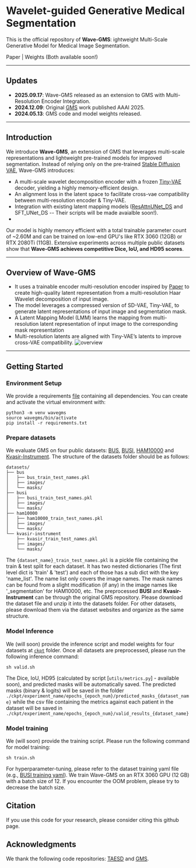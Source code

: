 # Wavelet-guided Generative Medical Segmentation

This is the official repository of **Wave-GMS**: ightweight Multi-Scale Generative Model for Medical Image Segmentation.

Paper | Weights (Both available soon!)

---

## Updates
- **2025.09.17**: Wave-GMS released as an extension to GMS with Multi-Resolution Encoder Integration.
- **2024.12.09**: Original [GMS](https://github.com/King-HAW/GMS) work published AAAI 2025.
- **2024.05.13**: GMS code and model weights released.

---

## Introduction
We introduce **Wave-GMS**, an extension of GMS that leverages multi-scale representations and lightweight pre-trained models for improved segmentation. Instead of relying only on the pre-trained [Stable Diffusion VAE](https://github.com/Stability-AI/stablediffusion), Wave-GMS introduces:
- A multi-scale wavelet decomposition encoder with a frozen [Tiny-VAE](https://github.com/madebyollin/taesd) decoder, yielding a highly memory-efficient design.  
- An alignment loss in the latent space to facilitate cross-vae compatibility between multi-resolution encoder & Tiny-VAE.  
- Integration with existing latent mapping models ([ResAttnUNet_DS](https://github.com/King-HAW/GMS) and SFT_UNet_DS -- Their scripts will be made avaialble soon!).
- 
Our model is highly memory efficient with a total trainable parameter count of ~2.60M and can be trained on low-end GPU's like RTX 3060 (12GB) or RTX 2080Ti (11GB). Extensive experiments across multiple public datasets show that **Wave-GMS achieves competitive Dice, IoU, and HD95 scores**.

---

## Overview of Wave-GMS
- It uses a trainable encoder multi-resolution encoder inspired by [Paper](https://arxiv.org/abs/2405.14477) to create high-quality latent representation from a multi-resolution Haar Wavelet decomposition of input image.
- The model leverages a compressed version of SD-VAE, Tiny-VAE, to generate latent representations of input image and segmentation mask.
- A Latent Mapping Model (LMM) learns the mapping from multi-resolution latent representation of input image to the corresponding mask representation
- Multi-resolution latents are aligned with Tiny-VAE’s latents to improve cross-VAE compatibility.
![overview](assets/overview.svg)

---

## Getting Started

### Environment Setup
We provide a requirements [file](requirements.txt) containing all dependencies. You can create and activate the virtual environment with:
```
python3 -m venv wavegms
source wavegms/bin/activate
pip install -r requirements.txt
```

### Prepare datasets
We evaluate GMS on four public datasets: [BUS](http://www2.docm.mmu.ac.uk/STAFF/M.Yap/dataset.php), [BUSI](https://scholar.cu.edu.eg/?q=afahmy/pages/dataset), [HAM10000](https://dataverse.harvard.edu/dataset.xhtml?persistentId=doi:10.7910/DVN/DBW86T) and [Kvasir-Instrument](https://datasets.simula.no/kvasir-instrument/). The structure of the datasets folder should be as follows:
```
datasets/
├── bus
│   ├── bus_train_test_names.pkl
│   ├── images/
│   └── masks/
├── busi
│   ├── busi_train_test_names.pkl
│   ├── images/
│   └── masks/
├── ham10000
│   ├── ham10000_train_test_names.pkl
│   ├── images/
│   └── masks/
└── kvasir-instrument
    ├── kvasir_train_test_names.pkl
    ├── images/
    └── masks/
```
The `{dataset_name}_train_test_names.pkl` is a pickle file containing the train & test split for each dataset. It has two nested dictionaries (The first level dict is 'train' & 'test') and each of those has a sub dict with the key 'name_list'. The name list only covers the image names. The mask names can be found from a slight modification (if any) in the image names like '_segmentation' for HAM10000, etc. 
The preprocessed **BUSI** and **Kvasir-Instrument** can be through the original GMS repository. Please download the dataset file and unzip it into the datasets folder. For other datasets, please download them via the dataset websites and organize as the same structure.

### Model Inference
We (will soon) provide the inference script and model weights for four datasets at [`ckpt`](ckpt) folder. Once all datasets are preprocessed, please run the following inference command:
```
sh valid.sh
```
The Dice, IoU, HD95 (calculated by script [`utils/metrics.py`] - available soon), and predicted masks will be automatically saved. The predicted masks (binary & logits) will be saved in the folder `./ckpt/experiment_name/epochs_{epoch_num}/predicted_masks_{dataset_name}` while the csv file containing the metrics against each patient in the dataset will be saved in `./ckpt/experiment_name/epochs_{epoch_num}/valid_results_{dataset_name}`

### Model training
We (will soon) provide the training script. Please run the following command for model training:
```
sh train.sh
```
For hyperparameter-tuning, please refer to the dataset training yaml file (e.g., [BUSI training yaml](configs/busi_train.yaml)). We train Wave-GMS on an RTX 3060 GPU (12 GB) with a batch size of 12. If you encounter the OOM problem, please try to decrease the batch size. 

## Citation
If you use this code for your research, please consider citing this github page.

## Acknowledgments
We thank the following code repositories: [TAESD](https://github.com/madebyollin/taesd) and [GMS](https://github.com/King-HAW/GMS).
